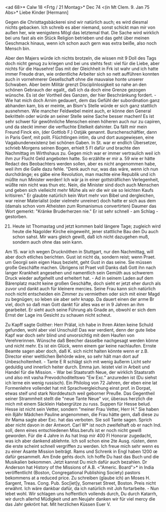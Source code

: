 <ad 68>* Calw 18 <Frtg / 21 Montag>* Dec 74
 <(in Mt Clem. 9. Jan 75 Abs>*
Liebe Kinder [Hermann]

Gegen die Christtagsbäckerei sind wir natürlich auch; es wird diesmal nichts gebacken. Ich schreib es aber niemand, sonst schickt man mir von außen her, wie wenigstens Mögl das letztemal that. Die Sache wird wirklich bei uns fast als ein Stück Religion betrieben und das geht über meinen Geschmack hinaus, wenn ich schon auch gern was extra beiße, also noch Mensch bin.

Aber den Majers würde ich nichts brotzeln, die wissen mit 9 Doll des Tags doch nicht genug zu kriegen und bei uns stehts fest: viel für die Liebe, aber nichts für die Hausehre! Das mit der Gleichheit in Frk ist wahr und ich hatte immer Freude dran, wie ordentliche Arbeiter sich so nett aufführen konnten auch in vornehmerer Gesellschaft ohne die mauvaise honte unserer Schwaben. Aber beim Militär grenzt Disciplinlosigkeit so nahe an den schönen Gebrauch der egalit‚, daß ich da doch eine Grenze gezogen wünsche. Es ist der Vortheil des Ganzen, der hier Beschränkung fordert. - Wie hat mich doch Arnim gedauert, dem das Gefühl der subordination ganz abhanden kam, bis er meinte, an Bism's Stelle würde er sich ganz stattlich ausnehmen. Wie mancher Feldwebel meint auch, er könne den General bekritteln oder würde an seiner Stelle seine Sache besser machen! Es ist sehr schwer für gewöhnliche Menschen einen höheren auch nur zu capiren, und da steckt immer die verfluchte Eitelkeit dahinter. Da fällt mir mein Freund Finck ein, (der Gottlob F.) Ostjäk genannt. Burschenschäftler, dann in Paris Genf, mit polit. Flüchtlingen intim, da und dort ausgewiesen, eine Vagabundenexistenz bei schönen Gaben. In St. war er endlich Übersetzer, schrieb Morgens seinen Bogen, erhielt 5 Fl dafür und brachte den Nachmittag im Wirthshaus zu. Gegen mich war er immer vertraulich weil ich ihm zur Flucht Geld angeboten hatte. So erzählte er mir a. 59 wie er hätte Redact des Beobachters werden sollen, aber es nicht angenommen habe, weil ihm die Galle dazu fehle. "Denk auch nur, was das wäre, wenn ich nun durchdränge; es gäbe eine Revolution, man machte eine Republik und ich müßte nun Minister werden! Ich wär ja in einer gottsträflichen Verlegenheit, wüßte rein nicht was thun etc. Nein, die Minister sind doch auch Menschen und geben sich vielleicht mehr Mühe als wir die wir sie so leichten Kaufs kritisiren." Er glaubte natürlich kein Wort mehr von Bibel und dergleichen, war reiner Materialist (oder vielmehr unreiner) doch hatte er sich aus dem (damals schon vom Atheisten zum Romanismus convertirten) Daumer das Wort gemerkt: "Kränke Bruderherzen nie." Er ist sehr schnell - am Schlag - gestorben.

21. Heute ist Thomastag und jetzt kommen bald längere Tage; zugleich wird heute die Nagolder Kirche eingeweiht, jener stattliche Bau den Du auch schon sahst. Mir wars gleich gewiß, daß ich nicht dazugehen muß, sondern auch ohne das sein kann.

Am 15. war ich wegen Drucknöthen in Stuttgart, nur den Nachmittag, will aber doch etliches berichten. Gust ist nicht da, sondern reist; wenn Praet. um Georgii sein eigen Haus bezieht, geht Gust in das seine. Sie müssen große Geschäfte machen. Übrigens ist Praet voll Danks daß Gott ihn nach langer Krankheit angesehen und namentlich sein Gemüth aus schwerem Druck wieder aufgehellt und erheitert hat. - Ad in seinem Laden auf dem Bärenplatz macht keine großen Geschäfte, doch sieht er jetzt eher durch als zuvor und dankt auch für kleinere mercies. Seine Frau kann sich natürlich noch nicht entscheiden ein Zimmer zu vermiethen oder sich mit einer Magd zu begnügen; so leben sie aber sehr knapp. Da dauert einen der arme Br viel, doch so daß man Gott dankt für alles was er in 9 Jahren an ihm gearbeitet. Er sieht auch seine Führung als Gnade an, obwohl er sich dem Ernst der Lage ins Gesicht zu schauen nicht scheut.

Zu Kapff sagte Golther: Herr Prälat, ich habe in Ihren Akten keine Schuld gefunden, wohl aber viel Unschuld! Das war verdient, denn der gute liebe Kapf war doch sehr blind und unvorsichtig mit dem Haufen von Verehrerinnen. Wünsche daß Beecher dasselbe nachgesagt werden könne und nicht mehr. Es ist ein Glück, wenn einem gar keine nachlaufen. Ernste Beamte sagen aber doch, daß K. sich nicht halten könnte wenn er z.B. Director einer weltlichen Behörde wäre, so sehr hält man dort auf Unbescholtenheit. - Tante E R schlägt sich mit wenig äußerm Licht sehr geduldig und innerlich heiter durch. Emma jun. leistet viel in Arbeit und Handel für die Mission. - War bei Staatsrath Neue, der wirklich Staatsrath und also mit vasha Prevodchoditeltswo "Ew Exc." anzureden ist (Du siehst ich lerne ein wenig russisch). Ein Philolog von 72 Jahren, der eben eine lat Formenlehre vollendet hat mit Sprachvergleichung einst prof. in Dorpat, etwas steif und stark Norddeutsch weil geborner Preuße. Das Gegentheil seiner Strammheit stellt die "neue Tante Neue" vor, überaus herzlich die mich mit einem Säcklein Habergrütze zu russ. Suppen für Hesse belud. Hesse ist nicht sein Vetter, sondern "meiner Frau Vetter, Herr H." Sie haben ein 8jähr Mädchen Pauline angenommen, die Frau hätte gern, daß diese zu ihr Mama sagte aber Exc. hat das verboten. Sie soll Tante sagen. Sprich aber nicht davon in der Antwort. 
Carl W<eigle>* ist noch zweifelhaft ob er nach Ind. soll, denn eines entschiedenen Miss.berufs ist er noch nicht gewiß geworden. Für die 4 Jahre in As hat Insp mir 400 Fl Honorar zugedacht, was ich aber dankend ablehnte. Ich soll schon eine 2te Ausg. rüsten, denn die erste scheint schnell vergriffen zu werden. Ich freue mich sehr wenn es zu einer Asante Mission beiträgt. Rams und Schrenk in Engl haben 1200 œ dafür gesammelt. Am Ende gehts doch. Ich hoffe Du hast das Buch und die Musikalien bekommen. Jetzt kannst Du mich dafür auch bezahlen. Dr Anderson hat History of the Missions of A.B. <"Americ. Board">* in India veröffentlicht (Boston, Congregational Publishing Society) pastors bekommens at a reduced price. Zu schreiben (glaube ich) an Moses H. Sargent, Treas. Cong. Pub. Soc[iet]y, Somerset Street, Boston. Preis nicht erwähnt. Ich wäre dankbar dafür, da ich natürlich mit Joh fortarbeite. - Nun lebet wohl. Wir schlagen uns hoffentlich vollends durch, Du durch Katarrh, wir durch allerhd Müdigkeit und am Neujahr danken wir für viel mercy die das Jahr gekrönt hat. Mit herzlichen Küssen Euer
 V.
